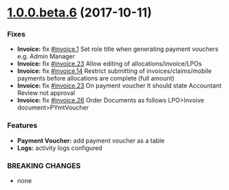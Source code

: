 <a name="1.0.0.beta.6"></a>
# [1.0.0.beta.6](https://bitbucket.org/kevin_mwangi/gifms-core/commits/fbc84376c8aeca4c19f1ef29593c90f6e746cc09) (2017-10-11)


### Fixes

* **Invoice:** fix [#invoice.1](https://bitbucket.org/kevin_mwangi/gifms-core/tasks) Set role title when generating payment vouchers e.g. Admin Manager
* **Invoice:** fix [#invoice.23](https://bitbucket.org/kevin_mwangi/gifms-core/tasks) Allow editing of allocations/invoice/LPOs
* **Invoice:** fix [#invoice.14](https://bitbucket.org/kevin_mwangi/gifms-core/tasks) Restrict submitting of invoices/claims/mobile payments before allocations are complete (full amount)
* **Invoice:** fix [#invoice.23](https://bitbucket.org/kevin_mwangi/gifms-core/tasks) On payment voucher It should state Accountant Review  not approval
* **Invoice:** fix [#invoice.26](https://bitbucket.org/kevin_mwangi/gifms-core/tasks) Order Documents as follows LPO>Invoive document>PYmtVoucher



### Features

* **Payment Voucher:** add payment voucher as a table
* **Logs:** activity logs configured


### BREAKING CHANGES

* none